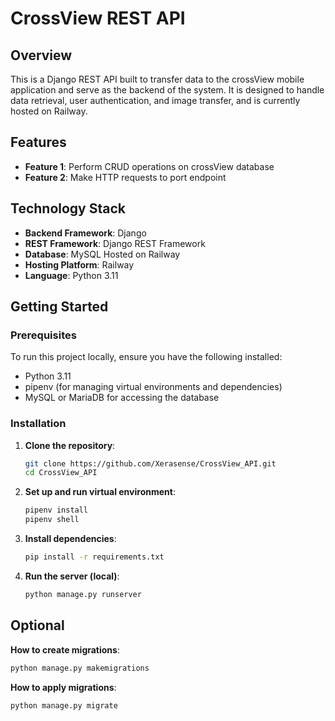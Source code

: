 # CrossView REST API

## Overview

This is a Django REST API built to transfer data to the crossView mobile application and serve as the backend of the system. It is designed to handle data retrieval, user authentication, and image transfer, and is currently hosted on Railway.

## Features

- **Feature 1**: Perform CRUD operations on crossView database
- **Feature 2**: Make HTTP requests to port endpoint

## Technology Stack

- **Backend Framework**: Django
- **REST Framework**: Django REST Framework
- **Database**: MySQL Hosted on Railway
- **Hosting Platform**: Railway
- **Language**: Python 3.11

## Getting Started

### Prerequisites

To run this project locally, ensure you have the following installed:

- Python 3.11
- pipenv (for managing virtual environments and dependencies)
- MySQL or MariaDB for accessing the database

### Installation

1. **Clone the repository**:

   ```bash
   git clone https://github.com/Xerasense/CrossView_API.git
   cd CrossView_API

2. **Set up and run virtual environment**:

    ```bash
   pipenv install
   pipenv shell

3. **Install dependencies**:

    ```bash
   pip install -r requirements.txt
   
4. **Run the server (local)**:

    ```bash
   python manage.py runserver

## Optional

**How to create migrations**:
```bash
python manage.py makemigrations 
```

**How to apply migrations**:
```bash
python manage.py migrate
```
